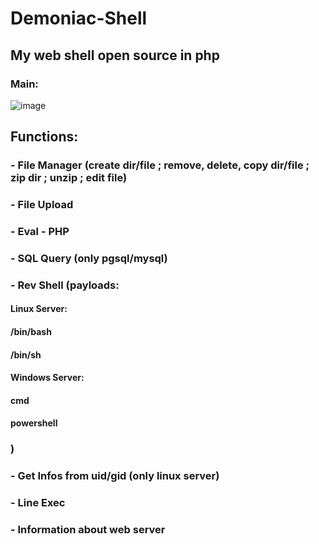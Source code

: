 # Demoniac-Shell
## My web shell open source in php

### Main:
![image](https://user-images.githubusercontent.com/77762068/131859851-e7e060ed-9e68-44b2-86db-158eca64418e.png)

## Functions:
### - File Manager (create dir/file ; remove, delete, copy dir/file ; zip dir ; unzip ; edit file)
### - File Upload
### - Eval - PHP
### - SQL Query (only pgsql/mysql)
### - Rev Shell (payloads:
####  Linux Server:
####    /bin/bash
####    /bin/sh
####  Windows Server:
####    cmd
####    powershell
### )
### - Get Infos from uid/gid (only linux server)
### - Line Exec
### - Information about web server
